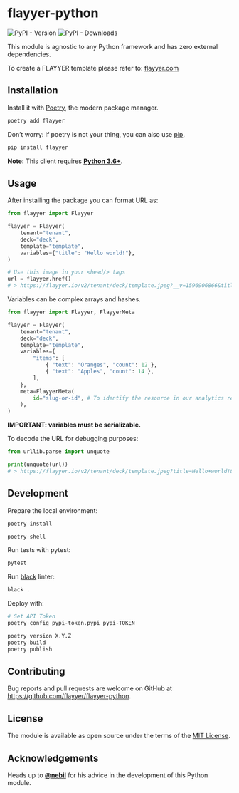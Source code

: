 # flayyer-python
![PyPI - Version](https://img.shields.io/pypi/v/flayyer)
![PyPI - Downloads](https://img.shields.io/pypi/dm/flayyer)

This module is agnostic to any Python framework and has zero external dependencies.

To create a FLAYYER template please refer to: [flayyer.com](https://flayyer.com?ref=flayyer-python)

## Installation

Install it with [Poetry](https://python-poetry.org/), the modern package manager.

```sh
poetry add flayyer
```

Don’t worry: if poetry is not your thing, you can also use [pip](https://pip.pypa.io/en/stable/).

```sh
pip install flayyer
```

**Note:** This client requires [**Python 3.6+**](https://docs.python.org/3/whatsnew/3.6.html).

## Usage

After installing the package you can format URL as:

```python
from flayyer import Flayyer

flayyer = Flayyer(
    tenant="tenant",
    deck="deck",
    template="template",
    variables={"title": "Hello world!"},
)

# Use this image in your <head/> tags
url = flayyer.href()
# > https://flayyer.io/v2/tenant/deck/template.jpeg?__v=1596906866&title=Hello+world%21
```

Variables can be complex arrays and hashes.

```python
from flayyer import Flayyer, FlayyerMeta

flayyer = Flayyer(
    tenant="tenant",
    deck="deck",
    template="template",
    variables={
        "items": [
            { "text": "Oranges", "count": 12 },
            { "text": "Apples", "count": 14 },
        ],
    },
    meta=FlayyerMeta(
        id="slug-or-id", # To identify the resource in our analytics report
    ),
)
```

**IMPORTANT: variables must be serializable.**

To decode the URL for debugging purposes:

```python
from urllib.parse import unquote

print(unquote(url))
# > https://flayyer.io/v2/tenant/deck/template.jpeg?title=Hello+world!&__v=123
```

## Development

Prepare the local environment:

```sh
poetry install
```

```sh
poetry shell
```

Run tests with pytest:

```sh
pytest
```

Run [black](https://github.com/psf/black) linter:

```sh
black .
```

Deploy with:

```sh
# Set API Token
poetry config pypi-token.pypi pypi-TOKEN

poetry version X.Y.Z
poetry build
poetry publish
```

## Contributing

Bug reports and pull requests are welcome on GitHub at https://github.com/flayyer/flayyer-python.

## License

The module is available as open source under the terms of the [MIT License](https://opensource.org/licenses/MIT).

## Acknowledgements

Heads up to [**@nebil**](https://github.com/nebil) for his advice in the development of this Python module.
